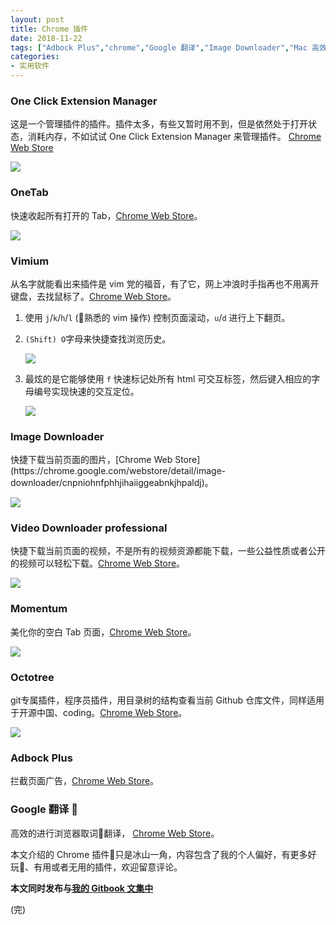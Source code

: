 ```yaml
---
layout: post
title: Chrome 插件
date: 2018-11-22
tags: ["Adbock Plus","chrome","Google 翻译","Image Downloader","Mac 高效使用指南","Octotree","One Click Extension Manager","OneTab","Video Downloader","Vimium","使用佳软","插件","浏览器插件"]
categories:
- 实用软件
---
```


### One Click Extension Manager

这是一个管理插件的插件。插件太多，有些又暂时用不到，但是依然处于打开状态，消耗内存，不如试试 One Click Extension Manager 来管理插件。 [Chrome Web Store](https://chrome.google.com/webstore/detail/one-click-extensions-mana/pbgjpgbpljobkekbhnnmlikbbfhbhmem)  

![](chrome_plugin_01.gif)

### OneTab

快速收起所有打开的 Tab，[Chrome Web Store](https://chrome.google.com/webstore/detail/onetab/chphlpgkkbolifaimnlloiipkdnihall?hl=zh-CN)。

![](chrome_plugin_02.gif)

### Vimium

从名字就能看出来插件是 vim 党的福音，有了它，网上冲浪时手指再也不用离开键盘，去找鼠标了。[Chrome Web Store](https://chrome.google.com/webstore/detail/vimium/dbepggeogbaibhgnhhndojpepiihcmeb)。

1.  使用 `j`/`k`/`h`/`l` (熟悉的 vim 操作) 控制页面滚动，`u`/`d` 进行上下翻页。
2.  `(Shift) O`字母来快捷查找浏览历史。

    ![](chrome_plugin_04.png)</p>
3.  最炫的是它能够使用 `f` 快速标记处所有 html 可交互标签，然后键入相应的字母编号实现快速的交互定位。

    ![](chrome_plugin_03.png)

### Image Downloader

<p>快捷下载当前页面的图片，[Chrome Web Store](https://chrome.google.com/webstore/detail/image-downloader/cnpniohnfphhjihaiiggeabnkjhpaldj)。

![](chrome_plugin_05.png)

### Video Downloader professional

快捷下载当前页面的视频，不是所有的视频资源都能下载，一些公益性质或者公开的视频可以轻松下载。[Chrome Web Store](https://chrome.google.com/webstore/detail/video-downloader-professi/elicpjhcidhpjomhibiffojpinpmmpil?hl=zh-CN)。

![](chrome_plugin_06.png)

### Momentum

美化你的空白 Tab 页面，[Chrome Web Store](https://chrome.google.com/webstore/detail/momentum/laookkfknpbbblfpciffpaejjkokdgca?hl=zh-CN)。

![](chrome_plugin_08.png)

### Octotree

git专属插件，程序员插件，用目录树的结构查看当前 Github 仓库文件，同样适用于开源中国、coding。[Chrome Web Store](https://chrome.google.com/webstore/detail/octotree/bkhaagjahfmjljalopjnoealnfndnagc?hl=zh-CN)。

![](chrome_plugin_07.png)

### Adbock Plus

拦截页面广告，[Chrome Web Store](https://chrome.google.com/webstore/detail/adblock-plus/cfhdojbkjhnklbpkdaibdccddilifddb?hl=zh-CN)。

### Google 翻译 

高效的进行浏览器取词翻译， [Chrome Web Store](https://chrome.google.com/webstore/detail/google-translate/aapbdbdomjkkjkaonfhkkikfgjllcleb?hl=zh-CN)。

本文介绍的 Chrome 插件只是冰山一角，内容包含了我的个人偏好，有更多好玩、有用或者无用的插件，欢迎留意评论。

**本文同时发布与[我的 Gitbook 文集中](https://www.xiaobotalk.cn/)**

(完)